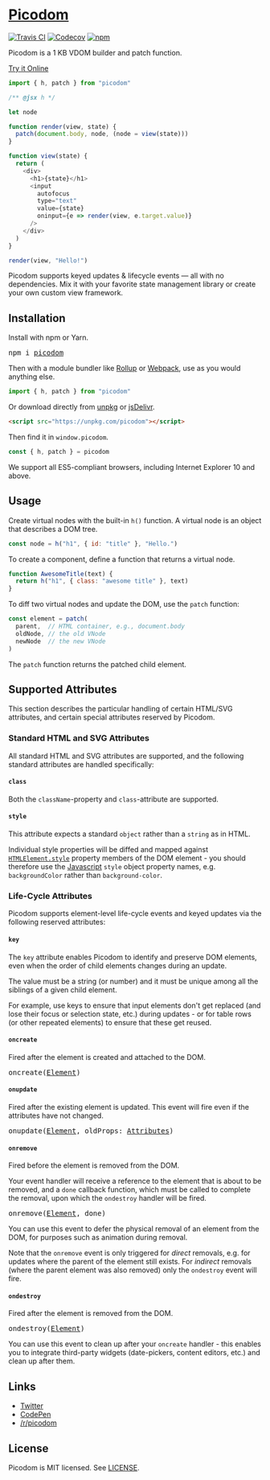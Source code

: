 # [Picodom](https://codepen.io/picodom)
[![Travis CI](https://img.shields.io/travis/picodom/picodom/master.svg)](https://travis-ci.org/picodom/picodom)
[![Codecov](https://img.shields.io/codecov/c/github/picodom/picodom/master.svg)](https://codecov.io/gh/picodom/picodom)
[![npm](https://img.shields.io/npm/v/picodom.svg)](https://www.npmjs.org/package/picodom)

Picodom is a 1 KB VDOM builder and patch function.

[Try it Online](https://codepen.io/picodom/pen/BRbJpG?editors=0010)

```js
import { h, patch } from "picodom"

/** @jsx h */

let node

function render(view, state) {
  patch(document.body, node, (node = view(state)))
}

function view(state) {
  return (
    <div>
      <h1>{state}</h1>
      <input
        autofocus
        type="text"
        value={state}
        oninput={e => render(view, e.target.value)}
      />
    </div>
  )
}

render(view, "Hello!")
```

Picodom supports keyed updates & lifecycle events — all with no dependencies. Mix it with your favorite state management library or create your own custom view framework.

## Installation

Install with npm or Yarn.

<pre>
npm i <a href="https://www.npmjs.com/package/picodom">picodom</a>
</pre>

Then with a module bundler like [Rollup](https://github.com/rollup/rollup) or [Webpack](https://github.com/webpack/webpack), use as you would anything else.

```jsx
import { h, patch } from "picodom"
```

Or download directly from [unpkg](https://unpkg.com/picodom) or [jsDelivr](https://cdn.jsdelivr.net/npm/picodom@latest/dist/picodom.js).

```html
<script src="https://unpkg.com/picodom"></script>
```

Then find it in `window.picodom`.

```jsx
const { h, patch } = picodom
```

We support all ES5-compliant browsers, including Internet Explorer 10 and above.

## Usage

Create virtual nodes with the built-in `h()` function. A virtual node is an object that describes a DOM tree.

```js
const node = h("h1", { id: "title" }, "Hello.")
```

To create a component, define a function that returns a virtual node.

```js
function AwesomeTitle(text) {
  return h("h1", { class: "awesome title" }, text)
}
```

To diff two virtual nodes and update the DOM, use the `patch` function:

```js
const element = patch(
  parent,  // HTML container, e.g., document.body
  oldNode, // the old VNode
  newNode  // the new VNode
)
```

The `patch` function returns the patched child element.

## Supported Attributes

This section describes the particular handling of certain HTML/SVG attributes, and certain special attributes reserved by Picodom.

### Standard HTML and SVG Attributes

All standard HTML and SVG attributes are supported, and the following standard attributes are handled specifically:

#### `class`

Both the `className`-property and `class`-attribute are supported.

#### `style`

This attribute expects a standard `object` rather than a `string` as in HTML.

Individual style properties will be diffed and mapped against [`HTMLElement.style`](https://developer.mozilla.org/en-US/docs/Web/API/HTMLElement/style) property members of the DOM element - you should therefore use the [Javascript](https://developer.mozilla.org/en-US/docs/Web/CSS/CSS_Properties_Reference) `style` object property names, e.g. `backgroundColor` rather than `background-color`.

### Life-Cycle Attributes

Picodom supports element-level life-cycle events and keyed updates via the following reserved attributes:

#### `key`

The `key` attribute enables Picodom to identify and preserve DOM elements, even when the order of child elements changes during an update.

The value must be a string (or number) and it must be unique among all the siblings of a given child element.

For example, use keys to ensure that input elements don't get replaced (and lose their focus or selection state, etc.) during updates - or for table rows (or other repeated elements) to ensure that these get reused.

#### `oncreate`

Fired after the element is created and attached to the DOM.

<pre>
<a id="oncreate-api"></a>oncreate(<a href="https://developer.mozilla.org/en-US/docs/Web/API/Element">Element</a>)
</pre>

#### `onupdate`

Fired after the existing element is updated. This event will fire even if the attributes have not changed.

<pre>
<a id="onupdate-api"></a>onupdate(<a href="https://developer.mozilla.org/en-US/docs/Web/API/Element">Element</a>, oldProps: <a href="#attributes">Attributes</a>)
</pre>

#### `onremove`

Fired before the element is removed from the DOM.

Your event handler will receive a reference to the element that is about to be removed, and a `done` callback function, which must be called to complete the removal, upon which the `ondestroy` handler will be fired.

<pre>
<a id="onremove-api"></a>onremove(<a href="https://developer.mozilla.org/en-US/docs/Web/API/Element">Element</a>, done)
</pre>

You can use this event to defer the physical removal of an element from the DOM, for purposes such as animation during removal.

Note that the `onremove` event is only triggered for *direct* removals, e.g. for updates where the parent of the element still exists. For *indirect* removals (where the parent element was also removed) only the `ondestroy` event will fire.

#### `ondestroy`

Fired after the element is removed from the DOM.

<pre>
<a id="ondestroy-api"></a>ondestroy(<a href="https://developer.mozilla.org/en-US/docs/Web/API/Element">Element</a>)
</pre>

You can use this event to clean up after your `oncreate` handler - this enables you to integrate third-party widgets (date-pickers, content editors, etc.) and clean up after them.

## Links

- [Twitter](https://twitter.com/picodom)
- [CodePen](https://codepen.io/picodom)
- [/r/picodom](https://www.reddit.com/r/picodom)

## License

Picodom is MIT licensed. See [LICENSE](/LICENSE.md).
